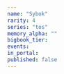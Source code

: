 ```yaml
---
name: "Sybok"
rarity: 4
series: "tos"
memory_alpha: ""
bigbook_tier:
events:
in_portal:
published: false
---
```

